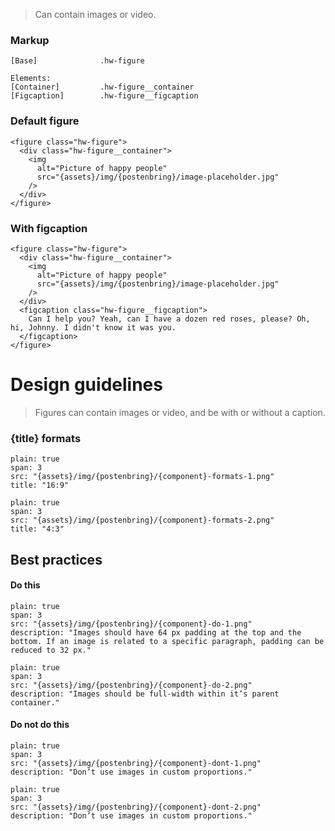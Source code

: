 

> Can contain images or video.



### Markup
```code
[Base]              .hw-figure

Elements:
[Container]         .hw-figure__container
[Figcaption]        .hw-figure__figcaption
```




### Default figure

```html|span-3
<figure class="hw-figure">
  <div class="hw-figure__container">
    <img
      alt="Picture of happy people"
      src="{assets}/img/{postenbring}/image-placeholder.jpg"
    />
  </div>
</figure>
```

### With figcaption
```html|span-3
<figure class="hw-figure">
  <div class="hw-figure__container">
    <img
      alt="Picture of happy people"
      src="{assets}/img/{postenbring}/image-placeholder.jpg"
    />
  </div>
  <figcaption class="hw-figure__figcaption">
    Can I help you? Yeah, can I have a dozen red roses, please? Oh, hi, Johnny. I didn't know it was you. 
  </figcaption>
</figure>
```




# Design guidelines

> Figures can contain images or video, and be with or without a caption. 



### {title} formats
```image
plain: true
span: 3
src: "{assets}/img/{postenbring}/{component}-formats-1.png"
title: "16:9"
```
```image
plain: true
span: 3
src: "{assets}/img/{postenbring}/{component}-formats-2.png"
title: "4:3"
```





## Best practices

#### Do this

```image
plain: true
span: 3
src: "{assets}/img/{postenbring}/{component}-do-1.png"
description: "Images should have 64 px padding at the top and the bottom. If an image is related to a specific paragraph, padding can be reduced to 32 px."
```
```image
plain: true
span: 3
src: "{assets}/img/{postenbring}/{component}-do-2.png"
description: "Images should be full-width within it’s parent container."
```

#### Do not do this
  
```image
plain: true
span: 3
src: "{assets}/img/{postenbring}/{component}-dont-1.png"
description: "Don’t use images in custom proportions."
```
```image
plain: true
span: 3
src: "{assets}/img/{postenbring}/{component}-dont-2.png"
description: "Don’t use images in custom proportions."
```